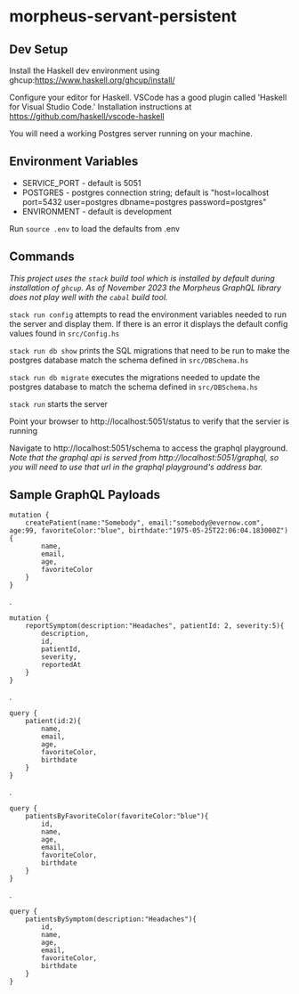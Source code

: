 
# morpheus-servant-persistent

## Dev Setup
Install the Haskell dev environment using ghcup:https://www.haskell.org/ghcup/install/ 

Configure your editor for Haskell. VSCode has a good plugin called 'Haskell for Visual Studio Code.' Installation instructions at https://github.com/haskell/vscode-haskell

You will need a working Postgres server running on your machine.

## Environment Variables

- SERVICE_PORT - default is 5051
- POSTGRES - postgres connection string; default is "host=localhost port=5432 user=postgres dbname=postgres password=postgres"
- ENVIRONMENT - default is development

Run `source .env` to load the defaults from .env

## Commands

*This project uses the `stack` build tool which is installed by default during installation of `ghcup`. As of November 2023 the Morpheus GraphQL library does not play well with the `cabal` build tool.*

`stack run config` attempts to read the environment variables needed to run the server and display them. If there is an error it displays the default config values found in `src/Config.hs`

`stack run db show` prints the SQL migrations that need to be run to make the postgres database match the schema defined in `src/DBSchema.hs`

`stack run db migrate` executes the migrations needed to update the postgres database to match the schema defined in `src/DBSchema.hs`

`stack run` starts the server

Point your browser to http://localhost:5051/status to verify that the servier is running

Navigate to http://localhost:5051/schema to access the graphql playground. *Note that the graphql api is served from http://localhost:5051/graphql, so you will need to use that url in the graphql playground's address bar.*

## Sample GraphQL Payloads

    mutation {
        createPatient(name:"Somebody", email:"somebody@evernow.com", age:99, favoriteColor:"blue", birthdate:"1975-05-25T22:06:04.183000Z"){
            name,
            email,
            age,
            favoriteColor
        }
    }

.

    mutation {
        reportSymptom(description:"Headaches", patientId: 2, severity:5){
            description,
            id,
            patientId,
            severity,
            reportedAt
        }
    }

.

    query {
        patient(id:2){
            name,
            email,
            age,
            favoriteColor,
            birthdate
        }
    }

.

    query {
        patientsByFavoriteColor(favoriteColor:"blue"){
            id,
            name,
            age,
            email,
            favoriteColor,
            birthdate
        }
    }

.

    query {
        patientsBySymptom(description:"Headaches"){
            id,
            name,
            age,
            email,
            favoriteColor,
            birthdate
        }
    }